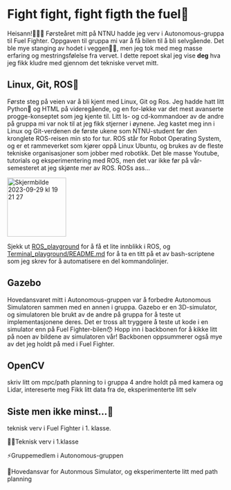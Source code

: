# Fight fight, fight figth the fuel🥊
Heisann!🙋🏻‍♀️
Førsteåret mitt på NTNU hadde jeg verv i Autonomous-gruppa til Fuel Fighter. Oppgaven til gruppa mi var å få bilen til å bli selvgående. Det ble mye stanging av hodet i veggen😵‍💫, men jeg tok med meg masse erfaring og mestringsfølelse fra vervet. I dette repoet skal jeg vise **deg** hva jeg fikk kludre med gjennom det tekniske vervet mitt. 

## Linux, Git, ROS🚀
Første steg på veien var å bli kjent med Linux, Git og Ros. Jeg hadde hatt litt Python🐍 og HTML på videregående, og en for-løkke var det mest avanserte progge-konseptet som jeg kjente til. Litt ls- og cd-kommandoer av de andre på gruppa mi var nok til at jeg fikk stjerner i øynene. Jeg kastet meg inn i Linux og Git-verdenen de første ukene som NTNU-student før den kronglete ROS-reisen min sto for tur. ROS står for Robot Operating System, og er et rammeverket som kjører oppå Linux Ubuntu, og brukes av de fleste tekniske organisasjoner som jobber med robotikk. Det ble masse Youtube, tutorials og eksperimentering med ROS, men det var ikke før på vår-semesteret at jeg skjønte mer av ROS. ROSs ass...

<img width="136" alt="Skjermbilde 2023-09-29 kl  19 21 27" src="https://github.com/joeychenggg/fuel-fighter/assets/115096680/0b99fd36-4eff-4698-aa57-bbba1fd0f1ec">

Sjekk ut [ROS_playground](ROS_playground) for å få et lite innblikk i ROS, og [Terminal_playground/README.md](Terminal_playground/README.md) for å ta en titt på et av bash-scriptene som jeg skrev for å automatisere en del kommandolinjer.

## Gazebo
Hovedansvaret mitt i Autonomous-gruppen var å forbedre Autonomous Simulatoren sammen med en annen i gruppa. Gazebo er en 3D-simulator, og simulatoren ble brukt av de andre på gruppa for å teste ut implementasjonene deres. Det er tross alt tryggere å teste ut kode i en simulator enn på Fuel Fighter-bilen😯 Hopp inn i backbonen for å kikke litt på noen av bildene av simulatoren vår! Backbonen oppsummerer også mye av det jeg holdt på med i Fuel Fighter.

## OpenCV
skriv litt om mpc/path planning to i gruppa
4 andre holdt på med kamera og Lidar, intereserte meg
Fikk litt data fra de, eksperimenterte litt selv

## Siste men ikke minst...👀

teknisk verv i Fuel Fighter i 1. klasse. 
<p>💃🏻Teknisk verv i 1.klasse
<p>⚡️Gruppemedlem i Autonomous-gruppen</p>
<p>🔋Hovedansvar for Autonmous Simulator, og eksperimenterte litt med path planning<p>
